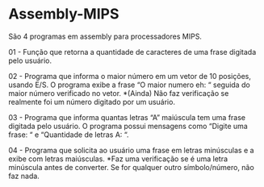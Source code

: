 # Assembly-MIPS

São 4 programas em assembly para processadores MIPS.


01 - Função que retorna a quantidade de caracteres de uma frase digitada pelo usuário.

02 - Programa que informa o maior número em um vetor de 10 posições, usando E/S. O programa exibe a frase “O maior numero eh: “ seguida do maior número verificado no vetor.
    *(Ainda) Não faz verificação se realmente foi um número digitado por um usuário.

03 - Programa que informa quantas letras “A” maiúscula tem uma frase digitada pelo usuário. O programa possui mensagens como “Digite uma frase: “ e “Quantidade de letras A: “.

04 - Programa que solicita ao usuário uma frase em letras minúsculas e a exibe com letras maiúsculas.
    *Faz uma verificação se é uma letra minúscula antes de converter. Se for qualquer outro símbolo/número, não faz nada.
